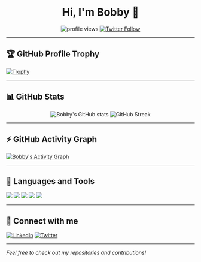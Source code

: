 <!-- Profile Header -->
<h1 align="center">Hi, I'm Bobby 👋</h1>
<p align="center">
  <img src="https://komarev.com/ghpvc/?username=bobby-s-dev&label=Profile%20views&color=0e75b6&style=flat" alt="profile views"/>
  <a href="https://twitter.com/"><img src="https://img.shields.io/twitter/follow/YOUR_TWITTER?style=social" alt="Twitter Follow"></a>
</p>

---

## 🏆 GitHub Profile Trophy
[![Trophy](https://github-profile-trophy.vercel.app/?username=bobby-s-dev&theme=algolia&row=1&column=7)](https://github.com/ryo-ma/github-profile-trophy)

---

## 📊 GitHub Stats

<p align="center">
  <img src="https://github-readme-stats.vercel.app/api?username=bobby-s-dev&show_icons=true&theme=radical" alt="Bobby's GitHub stats"/>
  <img src="https://github-readme-streak-stats.herokuapp.com/?user=bobby-s-dev&theme=radical" alt="GitHub Streak"/>
</p>

---

## ⚡ GitHub Activity Graph

[![Bobby's Activity Graph](https://github-readme-activity-graph.cyclic.app/graph?username=bobby-s-dev&theme=github-compact)](https://github.com/Ashutosh00710/github-readme-activity-graph)

---

## 🧰 Languages and Tools

<img src="https://img.shields.io/badge/-Python-black?style=flat-square&logo=python">
<img src="https://img.shields.io/badge/-JavaScript-black?style=flat-square&logo=javascript">
<img src="https://img.shields.io/badge/-TypeScript-black?style=flat-square&logo=typescript">
<img src="https://img.shields.io/badge/-React-black?style=flat-square&logo=react">
<img src="https://img.shields.io/badge/-Node.js-black?style=flat-square&logo=node.js">

---

## 🔗 Connect with me

[![LinkedIn](https://img.shields.io/badge/-LinkedIn-blue?style=flat-square&logo=linkedin)](https://linkedin.com/in/)
[![Twitter](https://img.shields.io/badge/-Twitter-blue?style=flat-square&logo=twitter)](https://twitter.com)

---

*Feel free to check out my repositories and contributions!*
